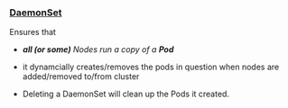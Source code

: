 ### [DaemonSet](https://kubernetes.io/docs/concepts/workloads/controllers/daemonset/)

Ensures that 
- _**all (or some)** Nodes run a copy of a **Pod**_

- it dynamcially creates/removes the pods in question when nodes are added/removed to/from cluster

- Deleting a DaemonSet will clean up the Pods it created.